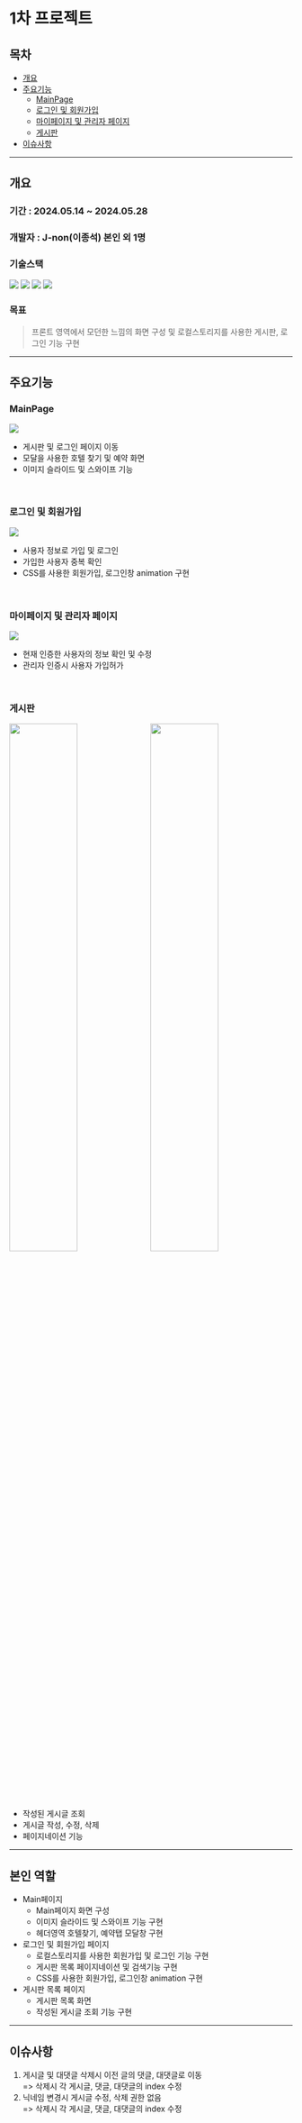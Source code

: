 # 1차 프로젝트

## 목차
- [개요](#개요)  
- [주요기능](#주요기능)   
    - [MainPage](#mainpage)   
    - [로그인 및 회원가입](#로그인-및-회원가입)
    - [마이페이지 및 관리자 페이지](#마이페이지-및-관리자-페이지)
    - [게시판](#게시판)
- [이슈사항](#이슈사항)   
---
## 개요

### 기간 : 2024.05.14 ~ 2024.05.28

### 개발자 : J-non(이종석) 본인 외 1명

### 기술스택
<img src='https://img.shields.io/badge/html5-E34F26?style=for-the-badge&logo=html5&logoColor=white'> <img src='https://img.shields.io/badge/css3-1572B6?style=for-the-badge&logo=css3&logoColor=white'> <img src='https://img.shields.io/badge/javascript-F7DF1E?style=for-the-badge&logo=javascript&logoColor=white'> <img src='https://img.shields.io/badge/typescript-3178C6?style=for-the-badge&logo=typescript&logoColor=white'>   

### 목표
> 프론트 영역에서 모던한 느낌의 화면 구성 및 로컬스토리지를 사용한 게시판, 로그인 기능 구현


---

## 주요기능

### MainPage
<img src='https://github.com/user-attachments/assets/a0c9e987-b8c4-40fc-9e8d-e4db6a478711'>

   - 게시판 및 로그인 페이지 이동
   - 모달을 사용한 호텔 찾기 및 예약 화면
   - 이미지 슬라이드 및 스와이프 기능
   <br>
   
### 로그인 및 회원가입
<img src='https://github.com/user-attachments/assets/0847edfe-da9c-46dd-b123-d93d26261658'>

   - 사용자 정보로 가입 및 로그인
   - 가입한 사용자 중복 확인
   - CSS를 사용한 회원가입, 로그인창 animation 구현
   <br>
   
### 마이페이지 및 관리자 페이지
<img src='https://github.com/user-attachments/assets/e24d2ec3-8950-4793-bb32-23edb4084572'>

   - 현재 인증한 사용자의 정보 확인 및 수정
   - 관리자 인증시 사용자 가입허가 
   <br>
   
### 게시판
<img src='https://github.com/user-attachments/assets/5a08363f-12ef-45ce-9317-afed8e223641' width='49%'>
<img src='https://github.com/user-attachments/assets/7ea8df03-2c7e-41f8-aed8-a84684472891' width='49%'>

   - 작성된 게시글 조회   
   - 게시글 작성, 수정, 삭제   
   - 페이지네이션 기능

---
## 본인 역할
- Main페이지
    - Main페이지 화면 구성
    - 이미지 슬라이드 및 스와이프 기능 구현
    - 헤더영역 호텔찾기, 예약탭 모달창 구현
- 로그인 및 회원가입 페이지
    - 로컬스토리지를 사용한 회원가입 및 로그인 기능 구현
    - 게시판 목록 페이지네이션 및 검색기능 구현
    - CSS를 사용한 회원가입, 로그인창 animation 구현
- 게시판 목록 페이지
    - 게시판 목록 화면 
    - 작성된 게시글 조회 기능 구현

---

## 이슈사항

1. 게시글 및 대댓글 삭제시 이전 글의 댓글, 대댓글로 이동    
  => 삭제시 각 게시글, 댓글, 대댓글의 index 수정   
2. 닉네임 변경시 게시글 수정, 삭제 권한 없음   
  => 삭제시 각 게시글, 댓글, 대댓글의 index 수정
